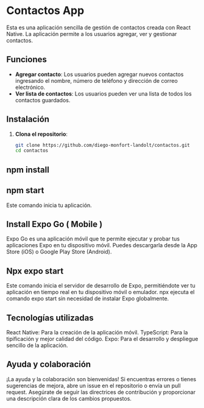 # Contactos App

Esta es una aplicación sencilla de gestión de contactos creada con React Native. La aplicación permite a los usuarios agregar, ver y gestionar contactos.

## Funciones

- **Agregar contacto**: Los usuarios pueden agregar nuevos contactos ingresando el nombre, número de teléfono y dirección de correo electrónico.
- **Ver lista de contactos**: Los usuarios pueden ver una lista de todos los contactos guardados.

## Instalación

1. **Clona el repositorio**:
   ```bash
   git clone https://github.com/diego-monfort-landolt/contactos.git
   cd contactos

## npm install

## npm start
Este comando inicia tu aplicación.

## Install Expo Go ( Mobile )
Expo Go es una aplicación móvil que te permite ejecutar y probar tus aplicaciones Expo en tu dispositivo móvil. Puedes descargarla desde la App Store (iOS) o Google Play Store (Android).

## Npx expo start
Este comando inicia el servidor de desarrollo de Expo, permitiéndote ver tu aplicación en tiempo real en tu dispositivo móvil o emulador. npx ejecuta el comando expo start sin necesidad de instalar Expo globalmente.

## Tecnologías utilizadas

React Native: Para la creación de la aplicación móvil.
TypeScript: Para la tipificación y mejor calidad del código.
Expo: Para el desarrollo y despliegue sencillo de la aplicación.

## Ayuda y colaboración

¡La ayuda y la colaboración son bienvenidas! Si encuentras errores o tienes sugerencias de mejora, abre un issue en el repositorio o envía un pull request. Asegúrate de seguir las directrices de contribución y proporcionar una descripción clara de los cambios propuestos.